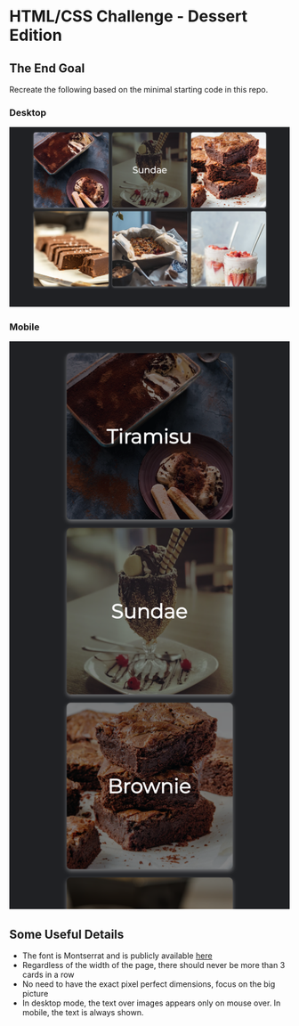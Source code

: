 # HTML/CSS Challenge - Dessert Edition

## The End Goal

Recreate the following based on the minimal starting code in this repo.

### Desktop

![desktop](screenshots/desktop.png "Desktop")

### Mobile

![desktop](screenshots/mobile.png "Mobile")

## Some Useful Details

- The font is Montserrat and is publicly available [here](https://fonts.googleapis.com/css?family=Montserrat)
- Regardless of the width of the page, there should never be more than 3 cards in a row
- No need to have the exact pixel perfect dimensions, focus on the big picture
- In desktop mode, the text over images appears only on mouse over. In mobile, the text is always shown. 
